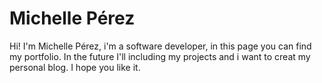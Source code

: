 # Michelle Pérez
Hi!
I'm Michelle Pérez, i'm a software developer, in this page you can find my portfolio.
In the future I'll including my projects and i want to creat my personal blog.
I hope you like it.
